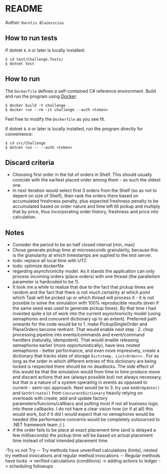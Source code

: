 # README

Author: `Karolis Blazevicius`

## How to run tests
If dotnet `8.0` or later is locally installed:
```
$ cd test/Challenge.Tests/
$ dotnet test 
```

## How to run

The `Dockerfile` defines a self-contained C# reference environment.
Build and run the program using [Docker](https://docs.docker.com/get-started/get-docker/):
```
$ docker build -t challenge .
$ docker run --rm -it challenge --auth <token>
```
Feel free to modify the `Dockerfile` as you see fit.

If dotnet `8.0` or later is locally installed, run the program directly for convenience:
```
$ cd src/Challenge
$ dotnet run -- --auth <token>
```

## Discard criteria

- Choosing first order in the list of orders in Shelf. This should usually conicide with the earliest placed order among them - as such the oldest one.
- In next iteration would select first 3 orders from the Shelf (so as not to depent on size of Shelf), then rank the orders there based on accumulated freshness penalty, plus expected freshness penalty to be accumulated based on order nature and time left till pickup and multiply that by price, thus incorporating order history, freshness and price into calculation.

## Notes

- Consider the period to be an half closed interval [min, max]
- Chose generate pickup time at microseconds granularity, because this is the granularity at which timestamps are suplied to the test server.
- todo: replace all local time with UTC
- todo: optimize dockerfile
- regarding asynchronicity model. As it stands the application can only process incoming orders (place orders) with one thread (the parallelism parameter is hardcoded to be 1). 
- It took me a while to realize that due to the fact that pickup times are random and the fact that there is not much certainty at which point which Task will be picked up or which thread will process it - it is not possible to solve the simulation with 100% reproducible results (even if the same seed was used to generate pickup times). By that time I had invested quite a lot of work into the current asynchronicity model (using semaphores and concurent dictionary up to an extent). Preferred path onwards for the code would be to 1. make PickupSingleOrder and PlaceOrders become rentrant. That would enable next step : 2. chop processing pipeline into events/commands and event/command handlers (naturally, idempotent). That would enable releasing semaphores earlier (more opportunistically), have less nested semaphores - better performance, and even more impresively, create a dictionary that tracks state of storage `Dict<temp, List<Order>>` . For as long as the order in which different entries of this dictionary are being locked is respected there should be no deadlocks. The side effect of this would be that the simulation would from time to time produce move and discard actions that are (always possible but) not always necessary, but that is a nature of a system operating in events as opposed to current - semi-rpc approach. Next would be to 3. try use `AddOrUpdate()` and `GetOrCreate()` from `ConcurentDictionary` heavily relying on overloads with create, add and update factory parameters/funcions/callbacs and putting most if not all business logic into these callbacks. I do not have a clear vision how (or if at all) this would work, but if it did I would expect that no semaphores would be needed (the performance concerns would be completely outsourced to .NET framework team ;) ).
- if the order fails to be place at exact placement time (and is delayed a few milliseconds) the pickup time will be based on actual placement time instead of initial intended placement time.

-Try vs not Try
-- Try methods have unverified calculations (hints), nested try method invocations and regular method invocations
-- Regular methods have locks -> verified calculations (conditions) -> adding actions to ledger -> scheduling followups
